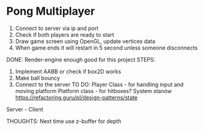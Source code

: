 # Pong Multiplayer
1. Connect to server via ip and port
2. Check if both players are ready to start
3. Draw game screen using OpenGL, update vertices data
4. When game ends it will restart in 5 second unless someone disconnects

DONE:
Render-engine enough good for this project
STEPS:
1. Implement AABB or check if box2D works
2. Make ball bouncy
3. Connect to the server
TO DO:
Player Class - for handling input and moving platform
Platform class - for hitboxes?
System stanów https://refactoring.guru/pl/design-patterns/state


Server - Client


THOUGHTS:
Next time use z-buffer for depth